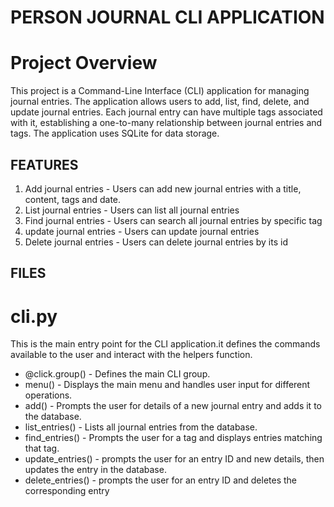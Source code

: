 # PERSON JOURNAL CLI APPLICATION

# Project Overview

This project is a Command-Line Interface (CLI) application for managing journal entries.
The application allows users to add, list, find, delete, and update journal entries.
Each journal entry can have multiple tags associated with it, establishing a one-to-many relationship between journal entries and tags.
The application uses SQLite for data storage.

## FEATURES

1. Add journal entries - Users can add new journal entries with a title, content, tags and date.
2. List journal entries - Users can list all journal entries
3. Find journal entries - Users can search all journal entries by specific tag
4. update journal entries - Users can update journal entries
5. Delete journal entries - Users can delete journal entries by its id

## FILES

# cli.py

This is the main entry point for the CLI application.it defines the commands available to the user and interact with the helpers function.

- @click.group() - Defines the main CLI group.
- menu() - Displays the main menu and handles user input for different operations.
- add() - Prompts the user for details of a new journal entry and adds it to the database.
- list_entries() - Lists all journal entries from the database.
- find_entries() - Prompts the user for a tag and displays entries matching that tag.
- update_entries() - prompts the user for an entry ID and new details, then updates the entry in the database.
- delete_entries() - prompts the user for an entry ID and deletes the corresponding entry
